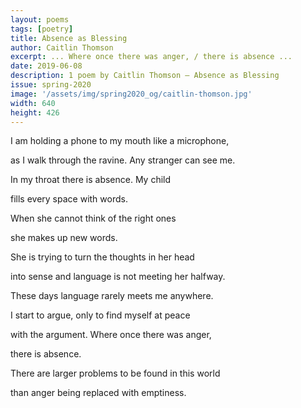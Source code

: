 ```yaml
---
layout: poems
tags: [poetry]
title: Absence as Blessing
author: Caitlin Thomson
excerpt: ... Where once there was anger, / there is absence ...
date: 2019-06-08
description: 1 poem by Caitlin Thomson – Absence as Blessing
issue: spring-2020
image: '/assets/img/spring2020_og/caitlin-thomson.jpg'
width: 640
height: 426
---
```



<div class="stanza">
<p class="poemline">I am holding a phone to my mouth like a microphone,</p>
<p class="poemline">as I walk through the ravine. Any stranger can see me.</p>
</div>

<div class="stanza">
<p class="poemline">In my throat there is absence. My child</p>
<p class="poemline">fills every space with words.</p>
</div>

<div class="stanza">
<p class="poemline">When she cannot think of the right ones</p>
<p class="poemline">she makes up new words.</p>
</div>

<div class="stanza">
<p class="poemline">She is trying to turn the thoughts in her head</p>
<p class="poemline">into sense and language is not meeting her halfway.</p>
</div>

<div class="stanza">
<p class="poemline">These days language rarely meets me anywhere.</p>
<p class="poemline">I start to argue, only to find myself at peace</p>
</div>

<div class="stanza">
<p class="poemline">with the argument. Where once there was anger,</p>
<p class="poemline">there is absence.</p>
</div>

<div class="stanza">
<p class="poemline">There are larger problems to be found in this world</p>
<p class="poemline">than anger being replaced with emptiness.</p>
</div>
